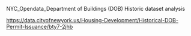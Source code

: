 NYC_Opendata_Department of Buildings (DOB) Historic dataset analysis 

https://data.cityofnewyork.us/Housing-Development/Historical-DOB-Permit-Issuance/bty7-2jhb

